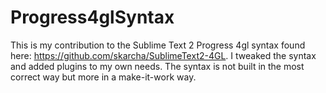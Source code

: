 Progress4glSyntax
=================

This is my contribution to the Sublime Text 2 Progress 4gl syntax found here: https://github.com/skarcha/SublimeText2-4GL. 
I tweaked the syntax and added plugins to my own needs. The syntax is not built in the most correct way but more in a make-it-work way.